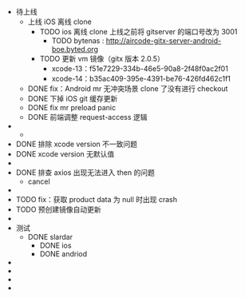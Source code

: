 - 待上线
	- 上线 iOS 离线 clone
		- TODO ios 离线 clone 上线之前将 gitserver 的端口号改为 3001
			- TODO bytenas : http://aircode-gitx-server-android-boe.byted.org
		- TODO  更新 vm 镜像（gitx 版本 2.0.5）
			- xcode-13：f51e7229-334b-46e5-90a8-2f48f0ac2f01
			- xcode-14：b35ac409-395e-4391-be76-426fd462c1f1
	- DONE  fix：Android mr 无冲突场景 clone 了没有进行 checkout
	- DONE 下掉 iOS git 缓存更新
	- DONE fix mr preload panic
	- DONE 前端调整 request-access 逻辑
-
	-
- DONE 排除 xcode version 不一致问题
- DONE xcode version 无默认值
-
- DONE 排查 axios 出现无法进入 then 的问题
	- cancel
-
- TODO fix：获取 product  data 为 null 时出现 crash
- TODO 预创建镜像自动更新
-
- 测试
	- DONE slardar
		- DONE ios
		- DONE andriod
-
-
-
-